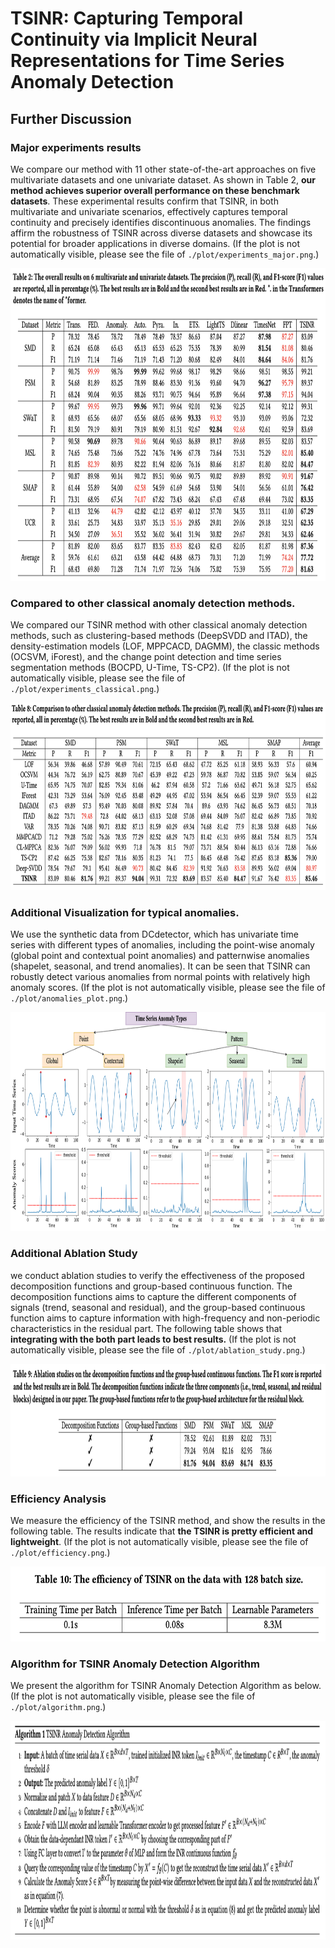 # TSINR: Capturing Temporal Continuity via Implicit Neural Representations for Time Series Anomaly Detection

## Further Discussion

### Major experiments results
We compare our method with 11 other state-of-the-art approaches
on five multivariate datasets and one univariate dataset. As shown
in Table 2, **our method achieves superior overall performance on
these benchmark datasets**. These experimental results confirm that
TSINR, in both multivariate and univariate scenarios, effectively
captures temporal continuity and precisely identifies discontinuous
anomalies. The findings affirm the robustness of TSINR across
diverse datasets and showcase its potential for broader applications
in diverse domains. (If the plot is not automatically visible, please see the file of `./plot/experiments_major.png`.)

<p align="center">
<img src=./plot/experiments_major.png width="1000" height="500"/>
</p>




### Compared to other classical anomaly detection methods.
We compared our TSINR method with other classical anomaly detection methods, 
such as clustering-based methods (DeepSVDD and ITAD), 
the density-estimation models (LOF, MPPCACD, DAGMM), the classic methods (OCSVM, iForest), 
and the change point detection and time series segmentation methods (BOCPD, U-Time, TS-CP2).
(If the plot is not automatically visible, please see the file of `./plot/experiments_classical.png`.)

<p align="center">
<img src=./plot/experiments_classical.png width="1000" height="300"/>
</p>


### Additional Visualization for typical anomalies.
We use the synthetic data from DCdetector, which has univariate time series with different types of anomalies, 
including the point-wise anomaly (global point and contextual point anomalies) 
and patternwise anomalies (shapelet, seasonal, and trend anomalies). 
It can be seen that TSINR can robustly detect various anomalies from normal points with relatively high anomaly scores.
(If the plot is not automatically visible, please see the file of `./plot/anomalies_plot.png`.)

<p align="center">
<img src=./plot/anomalies_plot.png width="1000" height="350"/>
</p>


### Additional Ablation Study
we conduct ablation studies to verify the effectiveness of the proposed decomposition functions and group-based continuous function. 
The decomposition functions aims to capture the different components of signals (trend, seasonal and residual), 
and the group-based continuous function aims to capture information with high-frequency and non-periodic characteristics
in the residual part.
The following table shows that **integrating with the both part leads to best results.** 
(If the plot is not automatically visible, please see the file of `./plot/ablation_study.png`.)

<p align="center">
<img src=./plot/ablation_study.png width="1000" height="180"/>
</p>


### Efficiency Analysis
We measure the efficiency of the TSINR method, and show the results in the following table. The results indicate that
**the TSINR is pretty efficient and lightweight**. (If the plot is not automatically visible, please see the file of `./plot/efficiency.png`.)

<p align="center">
<img src=./plot/efficiency.png width="700" height="120"/>
</p>


### Algorithm for TSINR Anomaly Detection Algorithm
We present the algorithm for TSINR Anomaly Detection Algorithm as below. 
(If the plot is not automatically visible, please see the file of `./plot/algorithm.png`.)

<p align="center">
<img src=./plot/algorithm.png width="1000" height="350"/>
</p>
